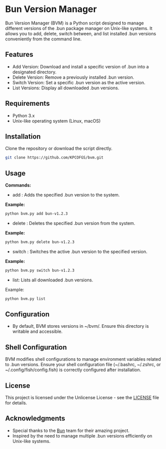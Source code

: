 # Bun Version Manager

Bun Version Manager (BVM) is a Python script designed to manage different versions of the .bun package manager on Unix-like systems. It allows you to add, delete, switch between, and list installed .bun versions conveniently from the command line.

## Features
* Add Version: Download and install a specific version of .bun into a designated directory.
* Delete Version: Remove a previously installed .bun version.
* Switch Version: Set a specific .bun version as the active version.
* List Versions: Display all downloaded .bun versions.
## Requirements
* Python 3.x
* Unix-like operating system (Linux, macOS)
## Installation

Clone the repository or download the script directly.

```bash
git clone https://github.com/KPCOFGS/bvm.git
```

## Usage
**Commands:**
* add <version>: Adds the specified .bun version to the system.

**Example:**

```bash
python bvm.py add bun-v1.2.3
```

* delete <version>: Deletes the specified .bun version from the system.

**Example:**

```bash
python bvm.py delete bun-v1.2.3
```

* switch <version>: Switches the active .bun version to the specified version.

**Example:**

```bash
python bvm.py switch bun-v1.2.3
```

* list: Lists all downloaded .bun versions.

Example:

```bash
python bvm.py list
```

## Configuration
* By default, BVM stores versions in ~/bvm/. Ensure this directory is writable and accessible.
## Shell Configuration

BVM modifies shell configurations to manage environment variables related to .bun versions. Ensure your shell configuration file (~/.bashrc, ~/.zshrc, or ~/.config/fish/config.fish) is correctly configured after installation.

## License
This project is licensed under the Unlicense License - see the [LICENSE](LICENSE) file for details.

## Acknowledgments
* Special thanks to the [Bun](https://github.com/oven-sh/bun) team for their amazing project.
* Inspired by the need to manage multiple .bun versions efficiently on Unix-like systems.
